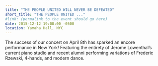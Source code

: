 ```yaml
---
title: "THE PEOPLE UNITED WILL NEVER BE DEFEATED"
short_title: "THE PEOPLE UNITED ..."
#link: (permalink to the event should go here)
date: 2015-12-12 19:00:00 -0500
location: Yamaha Hall, NYC
---
```


The success of our concert on April 8th has sparked an encore performance in New York! Featuring the entirety of Jerome Lowenthal’s current piano studio and recent alumni performing variations of Frederic Rzewski, 4-hands, and modern dance.
